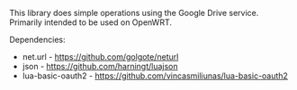 This library does simple operations using the Google Drive service. Primarily intended to be used on OpenWRT.

Dependencies:
* net.url - https://github.com/golgote/neturl
* json - https://github.com/harningt/luajson
* lua-basic-oauth2 - https://github.com/vincasmiliunas/lua-basic-oauth2
